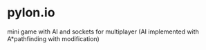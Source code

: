 # pylon.io
mini game with AI and sockets for multiplayer (AI implemented with A*pathfinding with modification)
